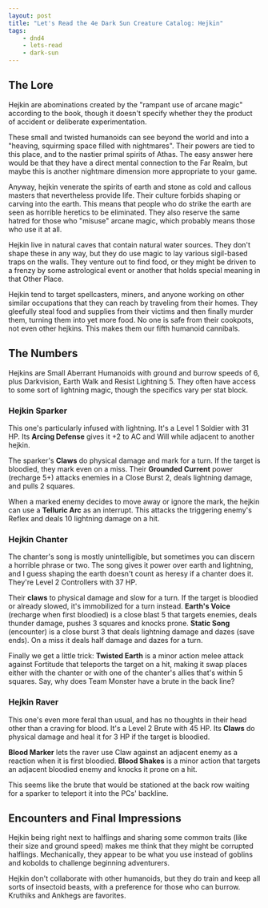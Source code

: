 ```yaml
---
layout: post
title: "Let's Read the 4e Dark Sun Creature Catalog: Hejkin"
tags:
    - dnd4
    - lets-read
    - dark-sun
---
```


## The Lore

Hejkin are abominations created by the "rampant use of arcane magic" according
to the book, though it doesn't specify whether they the product of accident or
deliberate experimentation.

These small and twisted humanoids can see beyond the world and into a "heaving,
squirming space filled with nightmares". Their powers are tied to this place,
and to the nastier primal spirits of Athas. The easy answer here would be that
they have a direct mental connection to the Far Realm, but maybe this is another
nightmare dimension more appropriate to your game.

Anyway, hejkin venerate the spirits of earth and stone as cold and callous
masters that nevertheless provide life. Their culture forbids shaping or carving
into the earth. This means that people who do strike the earth are seen as
horrible heretics to be eliminated. They also reserve the same hatred for those
who "misuse" arcane magic, which probably means those who use it at all.

Hejkin live in natural caves that contain natural water sources. They don't
shape these in any way, but they do use magic to lay various sigil-based traps
on the walls. They venture out to find food, or they might be driven to a frenzy
by some astrological event or another that holds special meaning in that Other
Place.

Hejkin tend to target spellcasters, miners, and anyone working on other similar
occupations that they can reach by traveling from their homes. They gleefully
steal food and supplies from their victims and then finally murder them, turning
them into yet more food. No one is safe from their cookpots, not even other
hejkins. This makes them our fifth humanoid cannibals.


## The Numbers

Hejkins are Small Aberrant Humanoids with ground and burrow speeds of 6, plus
Darkvision, Earth Walk and Resist Lightning 5. They often have access to some
sort of lightning magic, though the specifics vary per stat block.

### Hejkin Sparker

This one's particularly infused with lightning. It's a Level 1 Soldier with 31
HP. Its **Arcing Defense** gives it +2 to AC and Will while adjacent to another
hejkin.

The sparker's **Claws** do physical damage and mark for a turn. If the target is
bloodied, they mark even on a miss. Their **Grounded Current** power (recharge
5+) attacks enemies in a Close Burst 2, deals lightning damage, and pulls 2
squares.

When a marked enemy decides to move away or ignore the mark, the hejkin can use
a **Telluric Arc** as an interrupt. This attacks the triggering enemy's Reflex
and deals 10 lightning damage on a hit.

### Hejkin Chanter

The chanter's song is mostly unintelligible, but sometimes you can discern a
horrible phrase or two. The song gives it power over earth and lightning, and I
guess shaping the earth doesn't count as heresy if a chanter does it. They're
Level 2 Controllers with 37 HP.

Their **claws** to physical damage and slow for a turn. If the target is
bloodied or already slowed, it's immobilized for a turn instead. **Earth's
Voice** (recharge when first bloodied) is a close blast 5 that targets enemies,
deals thunder damage, pushes 3 squares and knocks prone. **Static Song**
(encounter) is a close burst 3 that deals lightning damage and dazes (save
ends). On a miss it deals half damage and dazes for a turn.

Finally we get a little trick: **Twisted Earth** is a minor action melee attack
against Fortitude that teleports the target on a hit, making it swap places
either with the chanter or with one of the chanter's allies that's within 5
squares. Say, why does Team Monster have a brute in the back line?

### Hejkin Raver

This one's even more feral than usual, and has no thoughts in their head other
than a craving for blood. It's a Level 2 Brute with 45 HP. Its **Claws** do
physical damage and heal it for 3 HP if the target is bloodied.

**Blood Marker** lets the raver use Claw against an adjacent enemy as a reaction
when it is first bloodied. **Blood Shakes** is a minor action that targets an
adjacent bloodied enemy and knocks it prone on a hit.

This seems like the brute that would be stationed at the back row waiting for a
sparker to teleport it into the PCs' backline.

## Encounters and Final Impressions

Hejkin being right next to halflings and sharing some common traits (like their
size and ground speed) makes me think that they might be corrupted
halflings. Mechanically, they appear to be what you use instead of goblins and
kobolds to challenge beginning adventurers.

Hejkin don't collaborate with other humanoids, but they do train and keep all
sorts of insectoid beasts, with a preference for those who can burrow. Kruthiks
and Ankhegs are favorites.
